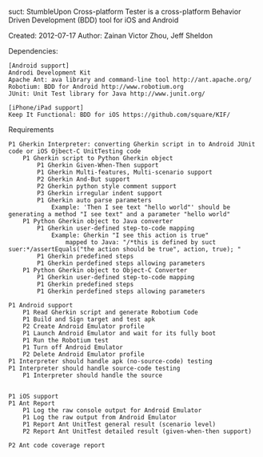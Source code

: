 suct: StumbleUpon Cross-platform Tester
is a cross-platform Behavior Driven Development (BDD) tool for iOS and Android

Created: 2012-07-17
Author: Zainan Victor Zhou, Jeff Sheldon

Dependencies:

    [Android support]
    Androdi Development Kit 
    Apache Ant: ava library and command-line tool http://ant.apache.org/
    Robotium: BDD for Android http://www.robotium.org
    JUnit: Unit Test library for Java http://www.junit.org/
    
    [iPhone/iPad support]
    Keep It Functional: BDD for iOS https://github.com/square/KIF/

Requirements
    
    P1 Gherkin Interpreter: converting Gherkin script in to Android JUnit code or iOS Ojbect-C UnitTesting code
        P1 Gherkin script to Python Gherkin object
            P1 Gherkin Given-When-Then support
            P1 Gherkin Multi-features, Multi-scenario support
            P2 Gherkin And-But support
            P2 Gherkin python style comment support
            P3 Gherkin irregular indent support
            P1 Gherkin auto parse parameters
                Example: 'Then I see text "hello world"' should be generating a method "I see text" and a parameter "hello world"
        P1 Python Gherkin object to Java converter
            P1 Gherkin user-defined step-to-code mapping
                Example: Gherkin "I see this action is true"
                    mapped to Java: "/*this is defined by suct suer:*/assertEquals("the action should be true", action, true); "
            P1 Gherkin predefined steps
            P1 Gherkin perdefined steps allowing parameters
        P1 Python Gherkin object to Object-C Converter
            P1 Gherkin user-defined step-to-code mapping
            P1 Gherkin predefined steps
            P1 Gherkin perdefined steps allowing parameters

    P1 Android support
        P1 Read Gherkin script and generate Robotium Code
        P1 Build and Sign target and test apk
        P2 Create Android Emulator profile
        P1 Launch Android Emulator and wait for its fully boot
        P1 Run the Robotium test
        P1 Turn off Android Emulator
        P2 Delete Android Emulator profile
    P1 Interpreter should handle apk (no-source-code) testing
    P1 Interpreter should handle source-code testing
        P1 Interpreter should handle the source 


    P1 iOS support
    P1 Ant Report
        P1 Log the raw console output for Android Emulator
        P1 Log the raw output from Android Emulator 
        P1 Report Ant UnitTest general result (scenario level)
        P2 Report Ant UnitTest detailed result (given-when-then support)
    
    P2 Ant code coverage report
    

